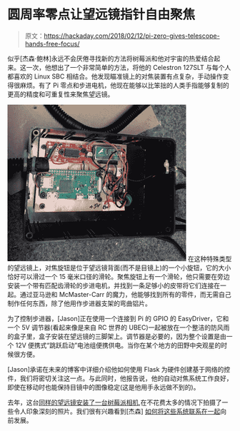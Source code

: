 # 圆周率零点让望远镜指针自由聚焦

> 原文：<https://hackaday.com/2018/02/12/pi-zero-gives-telescope-hands-free-focus/>

似乎[杰森·鲍林]永远不会厌倦寻找新的方法将树莓派和他对宇宙的热爱结合起来。这一次，他想出了一个非常简单的方法，将他的 Celestron 127SLT 与每个人都喜欢的 Linux SBC 相结合。他发现瞄准镜上的对焦装置有点复杂，手动操作变得很麻烦。有了 Pi 零点和步进电机，他现在能够以比笨拙的人类手指能够复制的更高的精度和可重复性来聚焦望远镜。

[![](img/0d8ab5ae881ebee5b53837ff4e8f6abf.png)](https://hackaday.com/wp-content/uploads/2018/02/pifocus_detail.jpg) 在这种特殊类型的望远镜上，对焦旋钮是位于望远镜背面(而不是目镜上)的一个小旋钮，它的大小恰好可以滑过一个 15 毫米口径的滑轮。聚焦旋钮上有一个滑轮，他只需要在旁边安装一个带有匹配齿滑轮的步进电机，并找到一条足够小的皮带将它们连接在一起。通过亚马逊和 McMaster-Carr 的魔力，他能够找到所有的零件，而无需自己制作任何东西，除了他用作步进器支架的弯曲铝片。

为了控制步进器，[Jason]正在使用一个连接到 Pi 的 GPIO 的 EasyDriver，它和一个 5V 调节器(看起来像是来自 RC 世界的 UBEC)一起被放在一个整洁的防风雨的盒子里，盒子安装在望远镜的三脚架上。调节器是必要的，因为整个设置是由一个 12V 便携式“跳跃启动”电池组便携供电。当你在某个地方的田野中央观星的时候很方便。

[Jason]承诺在未来的博客中详细介绍他如何使用 Flask 为硬件创建基于网络的控件，我们将密切关注这一点。与此同时，他报告说，他的自动对焦系统工作良好，即使在移动时也能保持目镜中的图像稳定(这是他用手永远做不到的)。

去年，这台[同样的望远镜安装了一台树莓派相机](https://hackaday.com/2017/04/20/budget-astrophotography-with-a-raspberry-pi/),在不花费太多的情况下拍摄了一些令人印象深刻的照片。我们很有兴趣看到[杰森] [如何将这些系统联系在一起](https://hackaday.com/2017/12/05/astro-cat-raspberry-pi-telescope-controller/)向前发展。